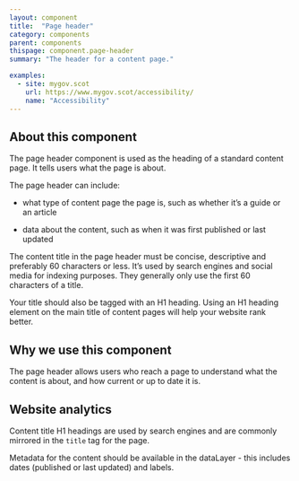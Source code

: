 ```yaml
---
layout: component
title:  "Page header"
category: components
parent: components
thispage: component.page-header
summary: "The header for a content page."

examples:
  - site: mygov.scot
    url: https://www.mygov.scot/accessibility/
    name: "Accessibility"
---
```


## About this component

The page header component is used as the heading of a standard content page. It tells users what the page is about.

The page header can include:

* what type of content page the page is, such as whether it’s a guide or an article

* data about the content, such as when it was first published or last updated

The content title in the page header must be concise, descriptive and preferably 60 characters or less. It’s used by search engines and social media for indexing purposes. They generally only use the first 60 characters of a title.

Your title should also be tagged with an H1 heading. Using an H1 heading element on the main title of content pages will help your website rank better.

## Why we use this component

The page header allows users who reach a page to understand what the content is about, and how current or up to date it is.    

## Website analytics

Content title H1 headings are used by search engines and are commonly mirrored in the <code>title</code> tag for the page.

Metadata for the content should be available in the dataLayer - this includes dates (published or last updated) and labels.

